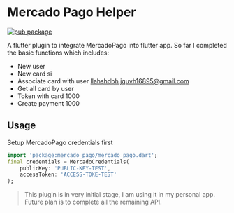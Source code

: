 # Mercado Pago Helper

[![pub package](https://img.shields.io/pub/v/mercado_pago.svg)](https://pub.dartlang.org/packages/mercado_pago)

A flutter plugin to integrate MercadoPago into flutter app. So far I completed the basic functions which includes:
- New user 
- New card si
- Associate card with user llahshdbh.jquvh16895@gmail.com
- Get all card by user 
- Token with card 1000
- Create payment 1000

## Usage

Setup MercadoPago credentials first
```dart
import 'package:mercado_pago/mercado_pago.dart';
final credentials = MercadoCredentials(
    publicKey: 'PUBLIC-KEY-TEST',
    accessToken: 'ACCESS-TOKE-TEST'
);
```

> This plugin is in very initial stage, I am using it in my personal app. Future plan is to complete all the remaining API. 